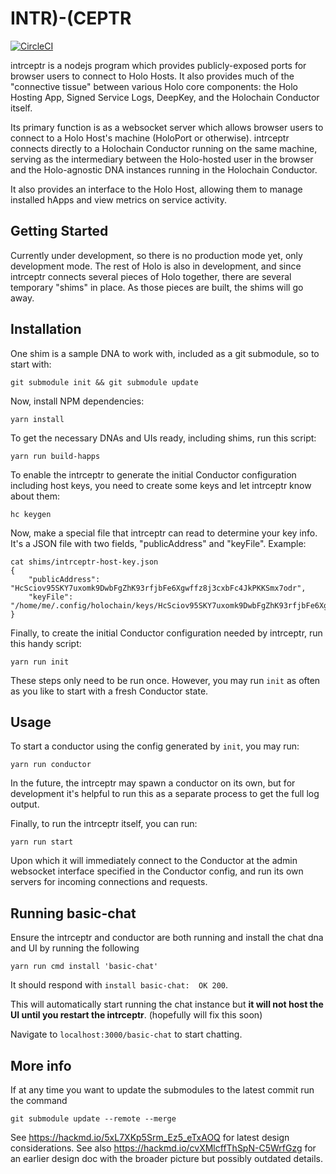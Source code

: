 # INTR)-(CEPTR

[![CircleCI](https://circleci.com/gh/Holo-Host/intrceptr.svg?style=svg)](https://circleci.com/gh/Holo-Host/intrceptr)

intrceptr is a nodejs program which provides publicly-exposed ports for browser users to connect to Holo Hosts. It also provides much of the "connective tissue" between various Holo core components: the Holo Hosting App, Signed Service Logs, DeepKey, and the Holochain Conductor itself.

Its primary function is as a websocket server which allows browser users to connect to a Holo Host's machine (HoloPort or otherwise). intrceptr connects directly to a Holochain Conductor running on the same machine, serving as the intermediary between the Holo-hosted user in the browser and the Holo-agnostic DNA instances running in the Holochain Conductor.

It also provides an interface to the Holo Host, allowing them to manage installed hApps and view metrics on service activity.

## Getting Started

Currently under development, so there is no production mode yet, only development mode. The rest of Holo is also in development, and since intrceptr connects several pieces of Holo together, there are several temporary "shims" in place. As those pieces are built, the shims will go away.

## Installation

One shim is a sample DNA to work with, included as a git submodule, so to start with:

	git submodule init && git submodule update

Now, install NPM dependencies:

	yarn install

To get the necessary DNAs and UIs ready, including shims, run this script:

	yarn run build-happs

To enable the intrceptr to generate the initial Conductor configuration including host keys, you need to create some keys and let intrceptr know about them:

	hc keygen

Now, make a special file that intrceptr can read to determine your key info. It's a JSON file with two fields, "publicAddress" and "keyFile". Example:

	cat shims/intrceptr-host-key.json
	{
	    "publicAddress": "HcSciov95SKY7uxomk9DwbFgZhK93rfjbFe6Xgwffz8j3cxbFc4JkPKKSmx7odr",
	    "keyFile": "/home/me/.config/holochain/keys/HcSciov95SKY7uxomk9DwbFgZhK93rfjbFe6Xgwffz8j3cxbFc4JkPKKSmx7odr"
	}

Finally, to create the initial Conductor configuration needed by intrceptr, run this handy script:

	yarn run init

These steps only need to be run once. However, you may run `init` as often as you like to start with a fresh Conductor state.

## Usage

To start a conductor using the config generated by `init`, you may run:

	yarn run conductor

In the future, the intrceptr may spawn a conductor on its own, but for development it's helpful to run this as a separate process to get the full log output.

Finally, to run the intrceptr itself, you can run:

	yarn run start

Upon which it will immediately connect to the Conductor at the admin websocket interface specified in the Conductor config, and run its own servers for incoming connections and requests.

## Running basic-chat

Ensure the intrceptr and conductor are both running and install the chat dna and UI by running the following

```
yarn run cmd install 'basic-chat'
```

It should respond with `install basic-chat:  OK 200`.

This will automatically start running the chat instance but **it will not host the UI until you restart the intrceptr**. (hopefully will fix this soon)

Navigate to `localhost:3000/basic-chat` to start chatting.

## More info

If at any time you want to update the submodules to the latest commit run the command
```
git submodule update --remote --merge
```

See https://hackmd.io/5xL7XKp5Srm_Ez5_eTxAOQ for latest design considerations. See also https://hackmd.io/cvXMlcffThSpN-C5WrfGzg for an earlier design doc with the broader picture but possibly outdated details.
